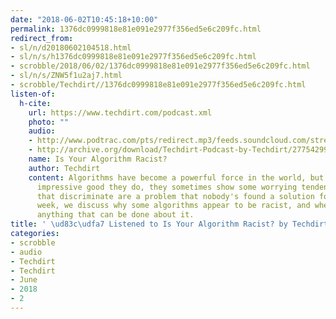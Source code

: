 ```yaml
---
date: "2018-06-02T10:45:18+10:00"
permalink: 1376dc0999818e81e091e2977f356ed5e6c209fc.html
redirect_from:
- sl/n/d20180602104518.html
- sl/n/s/h1376dc0999818e81e091e2977f356ed5e6c209fc.html
- scrobble/2018/06/02/1376dc0999818e81e091e2977f356ed5e6c209fc.html
- sl/n/s/ZNW5f1u2aj7.html
- scrobble/Techdirt//1376dc0999818e81e091e2977f356ed5e6c209fc.html
listen-of:
  h-cite:
    url: https://www.techdirt.com/podcast.xml
    photo: ""
    audio:
    - http://www.podtrac.com/pts/redirect.mp3/feeds.soundcloud.com/stream/277542994-techdirt-is-your-algorithm-racist.mp3
    - http://archive.org/download/Techdirt-Podcast-by-Techdirt/277542994-techdirt-is-your-algorithm-racist.mp3
    name: Is Your Algorithm Racist?
    author: Techdirt
    content: Algorithms have become a powerful force in the world, but for all the
      impressive good they do, they sometimes show some worrying tendencies. Algorithms
      that discriminate are a problem that nobody's found a solution for yet. This
      week, we discuss why some algorithms appear to be racist, and whether there's
      anything that can be done about it.
title: ' \ud83c\udfa7 Listened to Is Your Algorithm Racist? by Techdirt From Techdirt'
categories:
- scrobble
- audio
- Techdirt
- Techdirt
- June
- 2018
- 2
---
```

